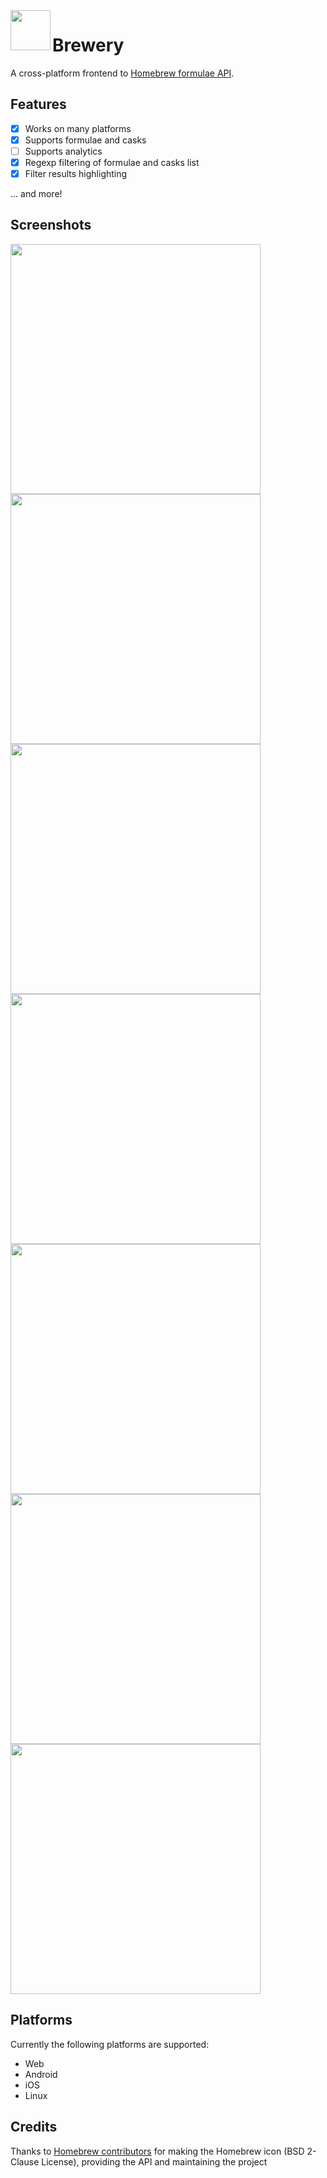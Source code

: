 <img align="left" width="64" height="64" src="icons/icon.png">
<h1>Brewery</h1>

A cross-platform frontend to [Homebrew formulae API](https://formulae.brew.sh).

## Features

- [x] Works on many platforms
- [x] Supports formulae and casks
- [ ] Supports analytics
- [x] Regexp filtering of formulae and casks list
- [x] Filter results highlighting

... and more!

## Screenshots

<img src="screenshots/flutter_01.png" width=400>
<img src="screenshots/flutter_02.png" width=400>
<img src="screenshots/flutter_03.png" width=400>
<img src="screenshots/flutter_04.png" width=400>
<img src="screenshots/flutter_05.png" width=400>
<img src="screenshots/flutter_06.png" width=400>
<img src="screenshots/flutter_07.png" width=400>

## Platforms

Currently the following platforms are supported:
- Web
- Android
- iOS
- Linux

## Credits

Thanks to <a href="https://brew.sh" title="brew">Homebrew contributors</a> for making the Homebrew icon (BSD 2-Clause License), providing the API and maintaining the project
